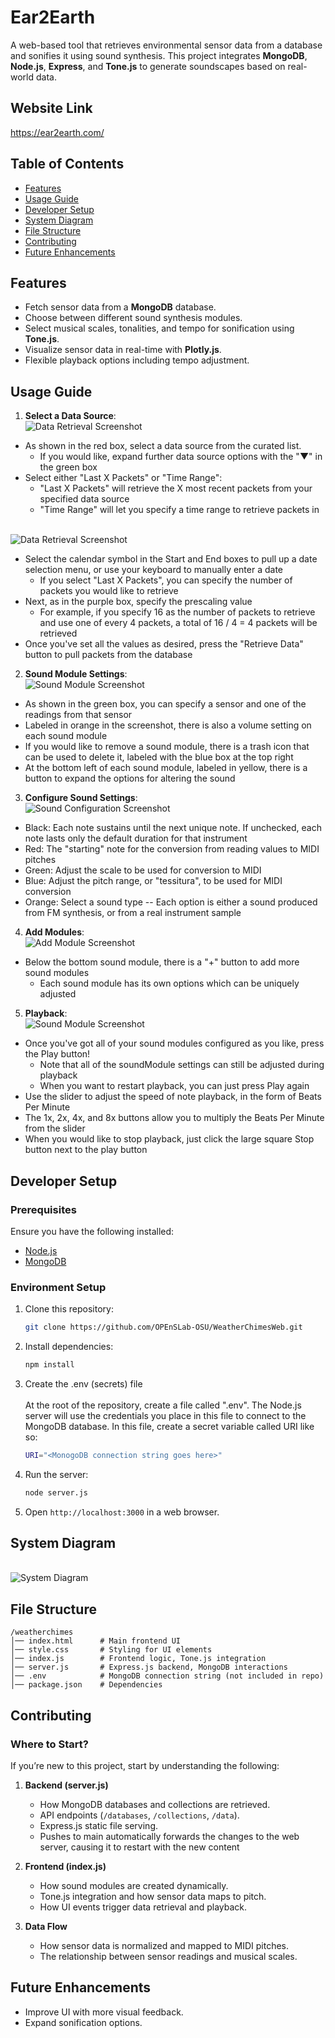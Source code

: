 # Ear2Earth

A web-based tool that retrieves environmental sensor data from a database and sonifies it using sound synthesis. This project integrates **MongoDB**, **Node.js**, **Express**, and **Tone.js** to generate soundscapes based on real-world data.

## Website Link
https://ear2earth.com/

## Table of Contents
- [Features](#features)
- [Usage Guide](#usage)
- [Developer Setup](#developer-setup)
- [System Diagram](#system-diagram)
- [File Structure](#file-structure)
- [Contributing](#contributing)
- [Future Enhancements](#future-enhancements)

## Features
- Fetch sensor data from a **MongoDB** database.
- Choose between different sound synthesis modules.
- Select musical scales, tonalities, and tempo for sonification using **Tone.js**.
- Visualize sensor data in real-time with **Plotly.js**.
- Flexible playback options including tempo adjustment.

## Usage Guide
1. **Select a Data Source**:
<br> ![Data Retrieval Screenshot](screenshots/data-retrieval1.png) <br>
- As shown in the red box, select a data source from the curated list.
   - If you would like, expand further data source options with the "▼" in the green box
- Select either "Last X Packets" or "Time Range":
   - "Last X Packets" will retrieve the X most recent packets from your specified data source
   - "Time Range" will let you specify a time range to retrieve packets in
 
<br> ![Data Retrieval Screenshot](screenshots/data-retrieval2.png) <br>
- Select the calendar symbol in the Start and End boxes to pull up a date selection menu, or use your keyboard to manually enter a date  
   -  If you select "Last X Packets", you can specify the number of packets you would like to retrieve
- Next, as in the purple box, specify the prescaling value
   - For example, if you specify 16 as the number of packets to retrieve and use one of every 4 packets, a total of 16 / 4 = 4 packets will be retrieved
- Once you've set all the values as desired, press the "Retrieve Data" button to pull packets from the database

2. **Sound Module Settings**:
<br> ![Sound Module Screenshot](screenshots/sound_module.png) <br>
- As shown in the green box, you can specify a sensor and one of the readings from that sensor
- Labeled in orange in the screenshot, there is also a volume setting on each sound module
- If you would like to remove a sound module, there is a trash icon that can be used to delete it, labeled with the blue box at the top right
- At the bottom left of each sound module, labeled in yellow, there is a button to expand the options for altering the sound
   
3. **Configure Sound Settings**:
<br> ![Sound Configuration Screenshot](screenshots/sound_settings.png) <br>
- Black: Each note sustains until the next unique note. If unchecked, each note lasts only the default duration for that instrument
- Red: The "starting" note for the conversion from reading values to MIDI pitches
- Green: Adjust the scale to be used for conversion to MIDI
- Blue: Adjust the pitch range, or "tessitura", to be used for MIDI conversion
- Orange: Select a sound type -- Each option is either a sound produced from FM synthesis, or from a real instrument sample

4. **Add Modules**:
<br> ![Add Module Screenshot](screenshots/add_module.png) <br>
- Below the bottom sound module, there is a "+" button to add more sound modules
   - Each sound module has its own options which can be uniquely adjusted

5. **Playback**:
<br> ![Sound Module Screenshot](screenshots/playback.png) <br>
- Once you've got all of your sound modules configured as you like, press the Play button!
   - Note that all of the soundModule settings can still be adjusted during playback
   - When you want to restart playback, you can just press Play again
- Use the slider to adjust the speed of note playback, in the form of Beats Per Minute
- The 1x, 2x, 4x, and 8x buttons allow you to multiply the Beats Per Minute from the slider
- When you would like to stop playback, just click the large square Stop button next to the play button

## Developer Setup
### Prerequisites
Ensure you have the following installed:
- [Node.js](https://nodejs.org/)
- [MongoDB](https://www.mongodb.com/)

### Environment Setup
1. Clone this repository:
   ```sh
   git clone https://github.com/OPEnSLab-OSU/WeatherChimesWeb.git
   ```

2. Install dependencies:
   ```sh
   npm install
   ```

3. Create the .env (secrets) file <br><br>
   At the root of the repository, create a file called ".env". The Node.js server will use the credentials you place in this file to connect to the MongoDB database.
   In this file, create a secret variable called URI like so:
   ```sh
   URI="<MonogoDB connection string goes here>"
   ```

4. Run the server:
   ```sh
   node server.js
   ```

5. Open `http://localhost:3000` in a web browser.

## System Diagram
<br> ![System Diagram](screenshots/system_diagram.png) <br>

## File Structure
```
/weatherchimes
│── index.html      # Main frontend UI
│── style.css       # Styling for UI elements
│── index.js        # Frontend logic, Tone.js integration
│── server.js       # Express.js backend, MongoDB interactions
│── .env            # MongoDB connection string (not included in repo)
│── package.json    # Dependencies
```

## Contributing
### Where to Start?
If you’re new to this project, start by understanding the following:
1. **Backend (server.js)**
   - How MongoDB databases and collections are retrieved.
   - API endpoints (`/databases`, `/collections`, `/data`).
   - Express.js static file serving.
   - Pushes to main automatically forwards the changes to the web server, causing it to restart with the new content

2. **Frontend (index.js)**
   - How sound modules are created dynamically.
   - Tone.js integration and how sensor data maps to pitch.
   - How UI events trigger data retrieval and playback.

3. **Data Flow**
   - How sensor data is normalized and mapped to MIDI pitches.
   - The relationship between sensor readings and musical scales.

## Future Enhancements
- Improve UI with more visual feedback.
- Expand sonification options.
